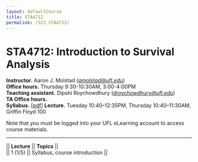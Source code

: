 ```yaml
---
layout: defaultCourse
title: STA4712
permalink: /S23_STA4712/
---
```

# STA4712: Introduction to Survival Analysis
**Instructor.** Aaron J. Molstad (*amolstad@ufl.edu*)  
**Office hours.**  Thursday 9:30-10:30AM, 3:00-4:00PM  
**Teaching assistant.** Dipshi Roychowdhury (*droychowdhury@ufl.edu*)   
**TA Office hours.**   
**Syllabus.**  [[pdf](https://ufl.instructure.com/files/74780495/download?download_frd=1)]
**Lecture.** Tuesday 10:40–12:35PM, Thursday 10:40–11:30AM, Griffin Floyd 100   

Note that you must be logged into your UFL eLearning account to access course materials. 

---------------  

||  **Lecture** ||  **Topics** ||  
|| 1 (1/5)  || Syllabus, course introduction ||  
